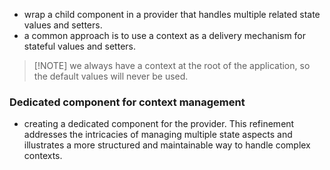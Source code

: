 - wrap a child component in a provider that handles multiple related state values and setters.
- a common approach is to use a context as a delivery mechanism for stateful values and setters.

> [!NOTE] we always have a context at the root of the application, so the default values will never be used.
### Dedicated component for context management
- creating a dedicated component for the provider. This refinement addresses the intricacies of managing multiple state aspects and illustrates a more structured and maintainable way to handle complex contexts.